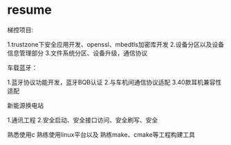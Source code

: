 # resume

梯控项目:

1.trustzone下安全应用开发、openssl、mbedtls加密库开发
2.设备分区以及设备信息管理部分
3.文件系统分区、设备升级，通信协议

车载蓝牙：

1.蓝牙协议功能开发，蓝牙BQB认证
2.与车机间通信协议适配
3.40款耳机兼容性适配

新能源换电站

1.通讯工程
2.安全启动、安全接口访问、安全刷写、安全


熟悉使用c
熟练使用linux平台以及
熟练make、cmake等工程构建工具